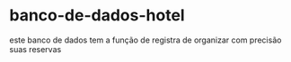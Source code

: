 # banco-de-dados-hotel
este banco de dados tem a função de registra de organizar com precisão suas reservas 
